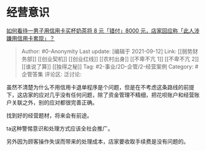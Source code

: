 # 经营意识
[如何看待一男子用信用卡买杯奶茶将 8 元「错付」8000 元，店家回应称「此人涉嫌用信用卡套现」？](https://www.zhihu.com/question/486048548/answer/2116860279)
> Author: #0-Anonymity
> Last update: [编辑于 2021-09-12]
> Link: [[弱势财务部]] [[创业契机]] [[创业红线]] [[农村出身]] [[不卑不亢 1]] [[不卑不亢 2]] [[谁说了算]] [[独得之秘]]
> Tag: #2-事业/2D-企管/2-经营案例
> Category: #企管答集
> 评论区:
> 泛讨论:

虽然不清楚为什么不用信用卡退单程序是个问题，但是在不考虑这条路线的前提下，这店家的应对几乎没有任何问题，除了资金管理不精细，把花呗账户和经营账户关联之外，别的应对都很完善正确。

找到好的经营题材，将来会有前途。

ta这种警惕意识和处理方式应该全社会推广。

另外因为顾客操作失误而带来的处理成本，店家要收取手续费是没有问题的。
